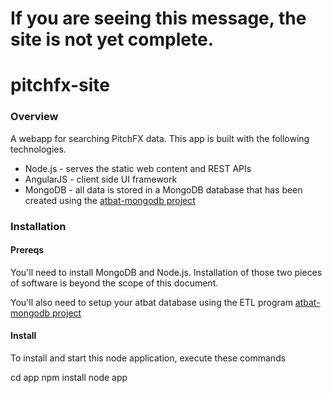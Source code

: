 If you are seeing this message, the site is not yet complete.
============

pitchfx-site
============

### Overview
A webapp for searching PitchFX data. This app is built with the following technologies.

* Node.js - serves the static web content and REST APIs
* AngularJS - client side UI framework
* MongoDB - all data is stored in a MongoDB database that has been created using the <a href="https://github.com/kruser/atbat-mongodb">atbat-mongodb project</a>

### Installation

#### Prereqs

You'll need to install MongoDB and Node.js. Installation of those two pieces of software is beyond the scope of this document.

You'll also need to setup your atbat database using the ETL program <a href="https://github.com/kruser/atbat-mongodb">atbat-mongodb project</a>

#### Install
To install and start this node application, execute these commands

  cd app
  npm install
  node app

